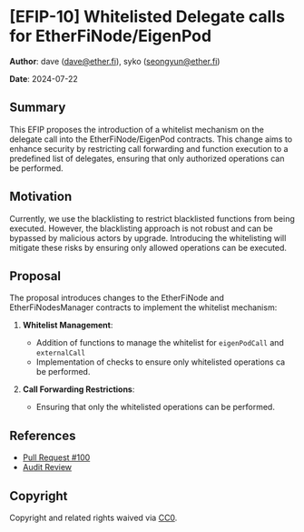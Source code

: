 # [EFIP-10] Whitelisted Delegate calls for EtherFiNode/EigenPod


**Author**: dave (dave@ether.fi), syko (seongyun@ether.fi)

**Date**: 2024-07-22

## Summary

This EFIP proposes the introduction of a whitelist mechanism on the delegate call into the EtherFiNode/EigenPod contracts. This change aims to enhance security by restricting call forwarding and function execution to a predefined list of delegates, ensuring that only authorized operations can be performed.

## Motivation

Currently, we use the blacklisting to restrict blacklisted functions from being executed. However, the blacklisting approach is not robust and can be bypassed by malicious actors by upgrade. Introducing the whitelisting will mitigate these risks by ensuring only allowed operations can be executed.

## Proposal

The proposal introduces changes to the EtherFiNode and EtherFiNodesManager contracts to implement the whitelist mechanism:

1. **Whitelist Management**:
    - Addition of functions to manage the whitelist for `eigenPodCall` and `externalCall`
    - Implementation of checks to ensure only whitelisted operations ca be performed.

2. **Call Forwarding Restrictions**:
    - Ensuring that only the whitelisted operations can be performed.


## References

- [Pull Request #100](https://github.com/etherfi-protocol/smart-contracts/pull/100)
- [Audit Review](./references/NM-0217-whitelisted-delegate-calls-for-efip-10.md)

## Copyright

Copyright and related rights waived via [CC0](https://creativecommons.org/publicdomain/zero/1.0/).

